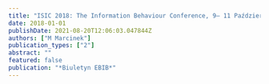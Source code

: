 ```yaml
---
title: "ISIC 2018: The Information Behaviour Conference, 9– 11 Października 2018, Krakẃ. Sprawozdanie z Konferencji Information Seeking in Context"
date: 2018-01-01
publishDate: 2021-08-20T12:06:03.047844Z
authors: ["M Marcinek"]
publication_types: ["2"]
abstract: ""
featured: false
publication: "*Biuletyn EBIB*"
---
```


